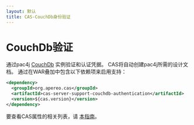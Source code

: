```yaml
---
layout: 默认
title: CAS-CouchDb身份验证
---
```


# CouchDb验证

通过pac4j [CouchDb](http://couchdb.apache.org/) 实例验证和认证凭据。 CAS将自动创建pac4j所需的设计文档。 通过在WAR叠加中包含以下依赖项来启用支持：

```xml
<dependency>
  <groupId>org.apereo.cas</groupId>
  <artifactId>cas-server-support-couchdb-authentication</artifactId>
  <version>${cas.version}</version>
</dependency>
```

要查看CAS属性的相关列表，请 [本指南](../configuration/Configuration-Properties.html#couchdb-authentication)。
